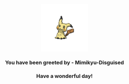 <p align="center">
    <img src="https://raw.githubusercontent.com/PokeAPI/sprites/master/sprites/pokemon/778.png" width="150" height="150">
</p>
<h3 align="center">You have been greeted by - <b>Mimikyu-Disguised</b></h3>
<h3 align="center">Have a wonderful day!</h3>
